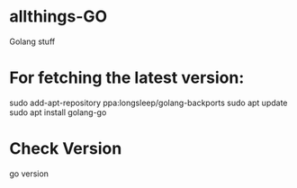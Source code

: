 # allthings-GO
Golang stuff


# For fetching the latest version:

sudo add-apt-repository ppa:longsleep/golang-backports
sudo apt update
sudo apt install golang-go

# Check Version 
go version
